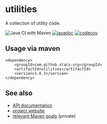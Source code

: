 # utilities

A collection of utility code.

![Java CI with Maven](https://github.com/stacs-srg/utilities/workflows/Java%20CI%20with%20Maven/badge.svg)
[![javadoc](https://javadoc.io/badge2/com.github.stacs-srg/utilities/javadoc.svg)](https://javadoc.io/doc/com.github.stacs-srg/utilities)
[![codecov](https://codecov.io/gh/stacs-srg/utilities/branch/master/graph/badge.svg)](https://codecov.io/gh/stacs-srg/utilities)

## Usage via maven

```
<dependency>
    <groupId>com.github.stacs-srg</groupId>
    <artifactId>utilities</artifactId>
    <version>1.0.3</version>
</dependency>
```

## See also

* [API documentation](https://javadoc.io/doc/com.github.stacs-srg/utilities)
* [project website](https://stacs-srg.github.io/utilities/)
* [relevant Maven goals](https://github.com/stacs-srg/hub/tree/master/maven) (private)
